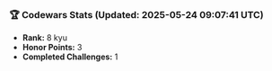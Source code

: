 ### 🏆 Codewars Stats (Updated: 2025-05-24 09:07:41 UTC)

- **Rank:** 8 kyu
- **Honor Points:** 3
- **Completed Challenges:** 1
